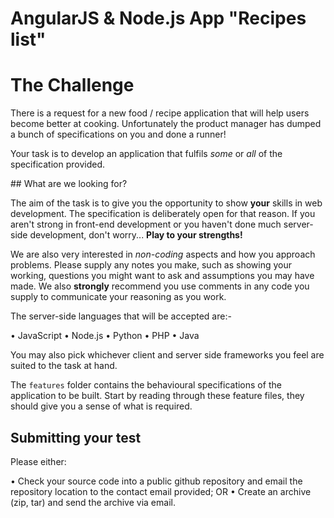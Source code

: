 # AngularJS & Node.js App "Recipes list"

# The Challenge

There is a request for a new food / recipe application that will help users become better at cooking. Unfortunately the product manager has dumped a bunch of specifications on you and done a runner!

Your task is to develop an application that fulfils _some_ or _all_ of the specification provided.

## What are we looking for?

The aim of the task is to give you the opportunity to show **your** skills in web development. The specification is deliberately open for that reason. If you aren't strong in front-end development or you haven't done much server-side development, don't worry... **Play to your strengths!**

We are also very interested in _non-coding_ aspects and how you approach problems. Please supply any notes you make, such as showing your working, questions you might want to ask and assumptions you may have made. We also **strongly** recommend you use comments in any code you supply to communicate your reasoning as you work.

The server-side languages that will be accepted are:-

• JavaScript
• Node.js
• Python
• PHP
• Java

You may also pick whichever client and server side frameworks you feel are suited to the task at hand.

The `features` folder contains the behavioural specifications of the application to be built. Start by reading through these feature files, they should give you a sense of what is required.

## Submitting your test

Please either:

• Check your source code into a public github repository and email the repository location to the contact email provided; OR
• Create an archive (zip, tar) and send the archive via email.


